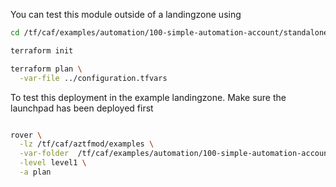 You can test this module outside of a landingzone using

```bash
cd /tf/caf/examples/automation/100-simple-automation-account/standalone

terraform init

terraform plan \
  -var-file ../configuration.tfvars


```

To test this deployment in the example landingzone. Make sure the launchpad has been deployed first

```bash

rover \
  -lz /tf/caf/aztfmod/examples \
  -var-folder  /tf/caf/examples/automation/100-simple-automation-account/standalone \
  -level level1 \
  -a plan

```